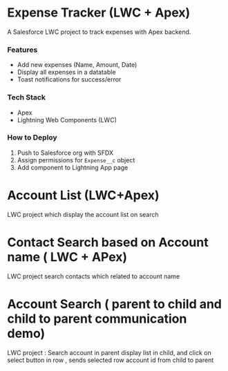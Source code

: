 # Expense Tracker (LWC + Apex)

A Salesforce LWC project to track expenses with Apex backend.  

### Features
- Add new expenses (Name, Amount, Date)
- Display all expenses in a datatable
- Toast notifications for success/error

### Tech Stack
- Apex
- Lightning Web Components (LWC)


### How to Deploy
1. Push to Salesforce org with SFDX
2. Assign permissions for `Expense__c` object
3. Add component to Lightning App page

# Account List (LWC+Apex)

LWC project which display the account list on search

# Contact Search based on Account name ( LWC + APex)
LWC project search contacts which related to account name 

# Account Search ( parent to child and child to parent communication demo)
LWC project : Search account in parent display list in child, and
click on select button in row , sends selected row account id from child to parent




